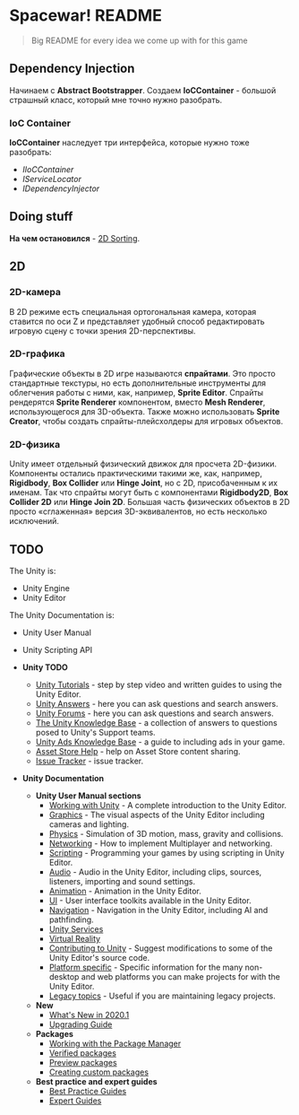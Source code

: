 # Spacewar! README

> Big README for every idea we come up with for this game

## Dependency Injection

Начинаем с **Abstract Bootstrapper**. Создаем **IoCContainer** - большой страшный класс, который мне точно нужно разобрать.

### IoC Container

**IoCContainer** наследует три интерфейса, которые нужно тоже разобрать:
- *IIoCContainer*
- *IServiceLocator*
- *IDependencyInjector*



## Doing stuff

**На чем остановился** - [2D Sorting](file:///C:/Workspace/Archives/Unity/Documentation/Documentation/en/Manual/2DSorting.html).

## 2D

### 2D-камера

В 2D режиме есть специальная ортогональная камера, которая ставится по оси Z и представляет удобный способ редактировать игровую сцену с точки зрения 2D-перспективы.

### 2D-графика

Графические объекты в 2D игре называются **спрайтами**. Это просто стандартные текстуры, но есть дополнительные инструменты для облегчения работы с ними, как, например, **Sprite Editor**. Спрайты рендерятся **Sprite Renderer** компонентом, вместо **Mesh Renderer**, использующегося для 3D-объекта. Также можно использовать **Sprite Creator**, чтобы создать спрайты-плейсхолдеры для игровых объектов.

### 2D-физика

Unity имеет отдельный физический движок для просчета 2D-физики. Компоненты остались практическими такими же, как, например, **Rigidbody**, **Box Collider** или **Hinge Joint**, но с 2D, присобаченным к их именам. Так что спрайты могут быть с компонентами **Rigidbody2D**, **Box Collider 2D** или **Hinge Join 2D**. Большая часть физических объектов в 2D просто «сглаженная» версия 3D-эквивалентов, но есть несколько исключений.

## TODO

The Unity is:
- Unity Engine
- Unity Editor

The Unity Documentation is:
- Unity User Manual
- Unity Scripting API

- **Unity TODO**
  - [Unity Tutorials](https://unity3d.com/learn/tutorials) - step by step video and written guides to using the Unity Editor.
  - [Unity Answers](https://answers.unity3d.com/) - here you can ask questions and search answers.
  - [Unity Forums](https://forum.unity3d.com/) - here you can ask questions and search answers.
  - [The Unity Knowledge Base](https://support.unity3d.com/) - a collection of answers to questions posed to Unity's Support teams.
  - [Unity Ads Knowledge Base](https://unityads.unity3d.com/help/index) - a guide to including ads in your game.
  - [Asset Store Help](https://unity3d.com/asset-store/help) - help on Asset Store content sharing.
  - [Issue Tracker](https://issuetracker.unity3d.com/) - issue tracker.

- **Unity Documentation**
  - **Unity User Manual sections**
    - [Working with Unity](file:///C:/Workspace/Archives/Unity/Documentation/Documentation/en/Manual/UnityOverview.html) - A complete introduction to the Unity Editor.
    - [Graphics](file:///C:/Workspace/Archives/Unity/Documentation/Documentation/en/Manual/Graphics.html) - The visual aspects of the Unity Editor including cameras and lighting.
    - [Physics](file:///C:/Workspace/Archives/Unity/Documentation/Documentation/en/Manual/PhysicsSection.html) - Simulation of 3D motion, mass, gravity and collisions.
    - [Networking](file:///C:/Workspace/Archives/Unity/Documentation/Documentation/en/Manual/UNet.html) - How to implement Multiplayer and networking.
    - [Scripting](file:///C:/Workspace/Archives/Unity/Documentation/Documentation/en/Manual/ScriptingSection.html) - Programming your games by using scripting in Unity Editor.
    - [Audio](file:///C:/Workspace/Archives/Unity/Documentation/Documentation/en/Manual/Audio.html) - Audio in the Unity Editor, including clips, sources, listeners, importing and sound settings.
    - [Animation](file:///C:/Workspace/Archives/Unity/Documentation/Documentation/en/Manual/AnimationSection.html) - Animation in the Unity Editor.
    - [UI](file:///C:/Workspace/Archives/Unity/Documentation/Documentation/en/Manual/UIToolkits.html) - User interface toolkits available in the Unity Editor.
    - [Navigation](file:///C:/Workspace/Archives/Unity/Documentation/Documentation/en/Manual/Navigation.html) - Navigation in the Unity Editor, including AI and pathfinding.
    - [Unity Services](file:///C:/Workspace/Archives/Unity/Documentation/Documentation/en/Manual/UnityServices.html)
    - [Virtual Reality](file:///C:/Workspace/Archives/Unity/Documentation/Documentation/en/Manual/VROverview.html)
    - [Contributing to Unity](file:///C:/Workspace/Archives/Unity/Documentation/Documentation/en/Manual/ContributingToUnity.html) - Suggest modifications to some of the Unity Editor's source code.
    - [Platform specific](file:///C:/Workspace/Archives/Unity/Documentation/Documentation/en/Manual/PlatformSpecific.html) - Specific information for the many non-desktop and web platforms you can make projects for with the Unity Editor.
    - [Legacy topics](file:///C:/Workspace/Archives/Unity/Documentation/Documentation/en/Manual/LegacyTopics.html) - Useful if you are maintaining legacy projects.
  - **New**
    - [What's New in 2020.1](file:///C:/Workspace/Archives/Unity/Documentation/Documentation/en/Manual/WhatsNew20201.html)
    - [Upgrading Guide](file:///C:/Workspace/Archives/Unity/Documentation/Documentation/en/Manual/UpgradeGuide20201.html)
  - **Packages**
    - [Working with the Package Manager](file:///C:/Workspace/Archives/Unity/Documentation/Documentation/en/Manual/Packages.html)
    - [Verified packages](file:///C:/Workspace/Archives/Unity/Documentation/Documentation/en/Manual/pack-safe.html)
    - [Preview packages](file:///C:/Workspace/Archives/Unity/Documentation/Documentation/en/Manual/pack-preview.html)
    - [Creating custom packages](file:///C:/Workspace/Archives/Unity/Documentation/Documentation/en/Manual/CustomPackages.html)
  - **Best practice and expert guides**
    - [Best Practice Guides](file:///C:/Workspace/Archives/Unity/Documentation/Documentation/en/Manual/BestPracticeGuides.html)
    - [Expert Guides](file:///C:/Workspace/Archives/Unity/Documentation/Documentation/en/Manual/ExpertGuides.html)
